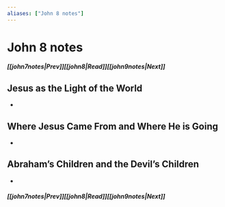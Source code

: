 ```yaml
---
aliases: ["John 8 notes"]
---
```

# John 8 notes
##### <span class=arrow-left></span>[[john7notes|Prev]]<span class=navigation-separator></span>[[john8|Read]]<span class=navigation-separator></span>[[john9notes|Next]]<span class=arrow-right></span>
## Jesus as the Light of the World
- 
## Where Jesus Came From and Where He is Going
- 
## Abraham’s Children and the Devil’s Children
- 
##### <span class=arrow-left></span>[[john7notes|Prev]]<span class=navigation-separator></span>[[john8|Read]]<span class=navigation-separator></span>[[john9notes|Next]]<span class=arrow-right></span>